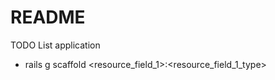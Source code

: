 # README

TODO List application

* rails g scaffold <resource> <resource_field_1>:<resource_field_1_type>
